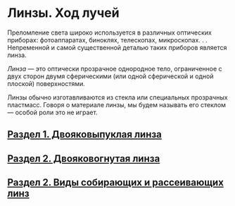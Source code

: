 # Линзы. Ход лучей
Преломление света широко используется в различных оптических приборах: фотоаппаратах, биноклях, телескопах, микроскопах. . . Непременной и самой существенной деталью таких приборов является линза.

_Линза_ — это оптически прозрачное однородное тело, ограниченное с двух сторон двумя сферическими (или одной сферической и одной плоской) поверхностями.

Линзы обычно изготавливаются из стекла или специальных прозрачных пластмасс. Говоря о материале линзы, мы будем называть его стеклом — особой роли это не играет.
## [Раздел 1. Двояковыпуклая линза](/Линзы.%20Ход%20лучей/Двояковыпуклая%20линза.md)
## [Раздел 2. Двояковогнутая линза](/Линзы.%20Ход%20лучей/Двояковогнутая%20линза.md)
## [Раздел 2. Виды собирающих и рассеивающих линз](/Линзы.%20Ход%20лучей/Виды%20собирающих%20и%20рассеивающих%20линз.md)
